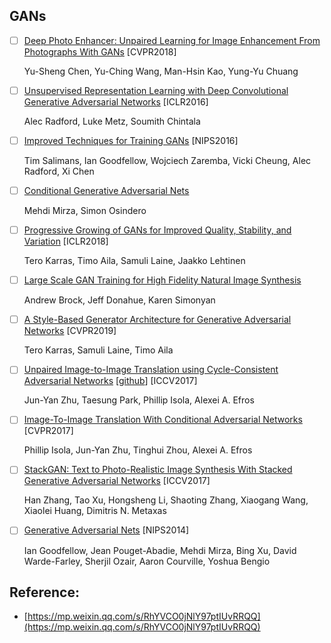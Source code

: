 ## GANs
- [ ] [Deep Photo Enhancer: Unpaired Learning for Image Enhancement From Photographs With GANs](http://openaccess.thecvf.com/content_cvpr_2018/papers/Chen_Deep_Photo_Enhancer_CVPR_2018_paper.pdf) [CVPR2018]

	Yu-Sheng Chen, Yu-Ching Wang, Man-Hsin Kao, Yung-Yu Chuang

- [ ] [Unsupervised Representation Learning with Deep Convolutional Generative Adversarial Networks](https://arxiv.org/pdf/1511.06434.pdf) [ICLR2016]

	Alec Radford, Luke Metz, Soumith Chintala

- [ ] [Improved Techniques for Training GANs](http://papers.nips.cc/paper/6125-improved-techniques-for-training-gans.pdf) [NIPS2016]

	Tim Salimans, Ian Goodfellow, Wojciech Zaremba, Vicki Cheung, Alec Radford, Xi Chen
	
- [ ] [Conditional Generative Adversarial Nets](https://arxiv.org/pdf/1411.1784.pdf)

	Mehdi Mirza, Simon Osindero
	
- [ ] [Progressive Growing of GANs for Improved Quality, Stability, and Variation](https://arxiv.org/pdf/1710.10196.pdf) [ICLR2018]

	Tero Karras, Timo Aila, Samuli Laine, Jaakko Lehtinen
	
- [ ] [Large Scale GAN Training for High Fidelity Natural Image Synthesis](https://arxiv.org/pdf/1809.11096.pdf)

	Andrew Brock, Jeff Donahue, Karen Simonyan
	
- [ ] [A Style-Based Generator Architecture for Generative Adversarial Networks](https://arxiv.org/pdf/1812.04948.pdf) [CVPR2019]

	Tero Karras, Samuli Laine, Timo Aila

- [ ] [Unpaired Image-to-Image Translation using Cycle-Consistent Adversarial Networks](https://arxiv.org/pdf/1703.10593.pdf) [[github](https://github.com/junyanz/pytorch-CycleGAN-and-pix2pix)] [ICCV2017]

	Jun-Yan Zhu, Taesung Park, Phillip Isola, Alexei A. Efros
	
- [ ] [Image-To-Image Translation With Conditional Adversarial Networks](http://openaccess.thecvf.com/content_cvpr_2017/papers/Isola_Image-To-Image_Translation_With_CVPR_2017_paper.pdf) [CVPR2017]

	Phillip Isola, Jun-Yan Zhu, Tinghui Zhou, Alexei A. Efros
	
- [ ] [StackGAN: Text to Photo-Realistic Image Synthesis With Stacked Generative Adversarial Networks](http://openaccess.thecvf.com/content_ICCV_2017/papers/Zhang_StackGAN_Text_to_ICCV_2017_paper.pdf) [ICCV2017]

	Han Zhang, Tao Xu, Hongsheng Li, Shaoting Zhang, Xiaogang Wang, Xiaolei Huang, Dimitris N. Metaxas
	
- [ ] [Generative Adversarial Nets](http://papers.nips.cc/paper/5423-generative-adversarial-nets.pdf) [NIPS2014]

	Ian Goodfellow, Jean Pouget-Abadie, Mehdi Mirza, Bing Xu, David Warde-Farley, Sherjil Ozair, Aaron Courville, Yoshua Bengio
	

## Reference: 
+ [https://mp.weixin.qq.com/s/RhYVCO0jNlY97ptIUvRRQQ](https://mp.weixin.qq.com/s/RhYVCO0jNlY97ptIUvRRQQ)